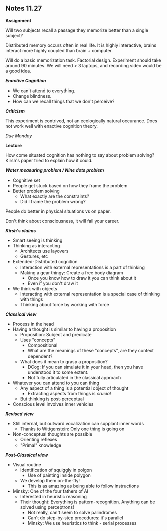 Notes 11.27
-----------

**Assignment**

Will two subjects recall a passage they memorize better than a single subject?

Distributed memory occurs often in real life. It is highly interactive, brains interact more
highly coupled than brain + computer.

Will do a basic memorization task. Factorial design. Experiment should take around 90 minutes.
We will need > 3 laptops, and recording video would be a good idea.

***Enactive Cognition***

- We can't attend to everything.
- Change blindness.
- How can we recall things that we don't perceive?

***Criticism***

This experiment is contrived, not an ecologically natural occurance. Does not work well with
enactive cognition theory.

_Due Monday_

**Lecture**

How come situated cognition has nothing to say about problem solving? Kirsh's paper tried to 
explain how it could.

***Water measuring problem / Nine dots problem***

- Cognitive set
- People get stuck based on how they frame the problem
- Better problem solving
  - What exactly are the constraints?
  - Did I frame the problem wrong?

People do better in physical situations vs on paper.

Don't think about consciousness, it will fail your career.

***Kirsh's claims***

- Smart seeing is thinking
- Thinking as interacting
  - Architects use layovers
  - Gestures, etc
- Extended-Distributed cognition
  - Interaction with external representations is a part of thinking
  - Making a gear thingy: Create a free body diagram
    - Once you know how to draw it you can think about it
    - Even if you don't draw it
- We think with objects
  - Interacting with external representation is a special case of thinking with things
  - Thinking about force by working with force

***Classical view***

- Process in the head
- Having a thought is similar to having a proposition
  - Proposition: Subject and predicate
  - Uses "concepts"
    - Compositional
    - What are the meanings of these "concepts", are they context dependent?
  - What does it mean to grasp a proposition?
    - DCog: If you can simulate it in your head, then you have understood it to some extent.
    - Not fully articulated in the classical approach
- Whatever you can attend to you can thing
  - Any aspect of a thing is a potential object of thought
    - Extracting aspects from things is _crucial_
  - But thinking is post-perceptual
- Conscious level involves inner vehicles

***Revised view***

- Still internal, but outward vocalization can supplant inner words
  - Thanks to Wittgenstein: Only one thing is going on
- Non-conceptual thoughts are possible
  - Orienting reflexes
  - "Primal" knowledge

***Post-Classical view***

- Visual routine
  - Identification of squiggly in polgon
    - Use of painting inside polygon
  - We develop them on-the-fly!
    - This is as amazing as being able to follow instructions
- Minsky: One of the four fathers of AI
  - Interested in heuristic reasoning
  - Their thought: Everything is pattern-recognition. Anything can be solved using perceptrons!
    - Not really, can't seem to solve palindromes
    - Can't do step-by-step procedures: it's parallel
    - Minsky: We use heuristics to think - serial processes
